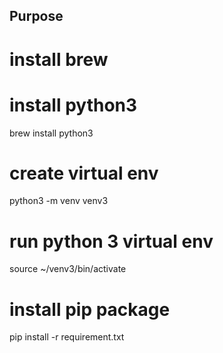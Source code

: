 ## Purpose

# install brew


# install python3
brew install python3

# create virtual env
python3 -m venv venv3


# run python 3 virtual env
source ~/venv3/bin/activate

# install pip package
pip install -r requirement.txt 